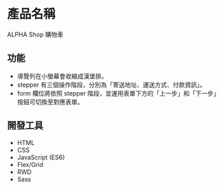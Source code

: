 # 產品名稱

ALPHA Shop 購物車

## 功能

- 導覽列在小螢幕會收縮成漢堡排。
- stepper 有三個操作階段，分別為「寄送地址、運送方式、付款資訊」。
- form 欄位將依照 stepper 階段，並運用表單下方的「上一步」和「下一步」按鈕可切換至對應表單。

## 開發工具

- HTML
- CSS
- JavaScript (ES6)
- Flex/Grid
- RWD
- Sass
